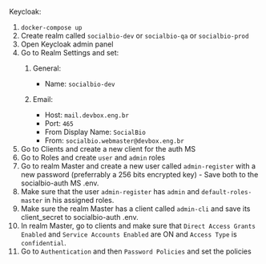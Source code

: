 Keycloak:
1. `docker-compose up`
2. Create realm called `socialbio-dev` or `socialbio-qa` or `socialbio-prod`
3. Open Keycloak admin panel
4. Go to Realm Settings and set:
   1. General:
      - Name: `socialbio-dev`
	  
   2. Email:
      - Host: `mail.devbox.eng.br`
	  - Port: `465`
	  - From Display Name: `SocialBio`
	  - From: `socialbio.webmaster@devbox.eng.br`
5. Go to Clients and create a new client for the auth MS
6. Go to Roles and create `user` and `admin` roles
7. Go to realm Master and create a new user called `admin-register` with a new password (preferrably a 256 bits encrypted key) - Save both to the socialbio-auth MS .env.
8. Make sure that the user `admin-register` has `admin` and `default-roles-master` in his assigned roles.
9. Make sure the realm Master has a client called `admin-cli` and save its client_secret to socialbio-auth .env.
10. In realm Master, go to clients and make sure that `Direct Access Grants Enabled` and `Service Accounts Enabled` are ON and `Access Type` is `confidential`.
11. Go to `Authentication` and then `Password Policies` and set the policies
